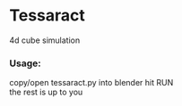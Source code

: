 # Tessaract
4d cube simulation
### Usage:
copy/open tessaract.py into blender hit RUN  
the rest is up to you
